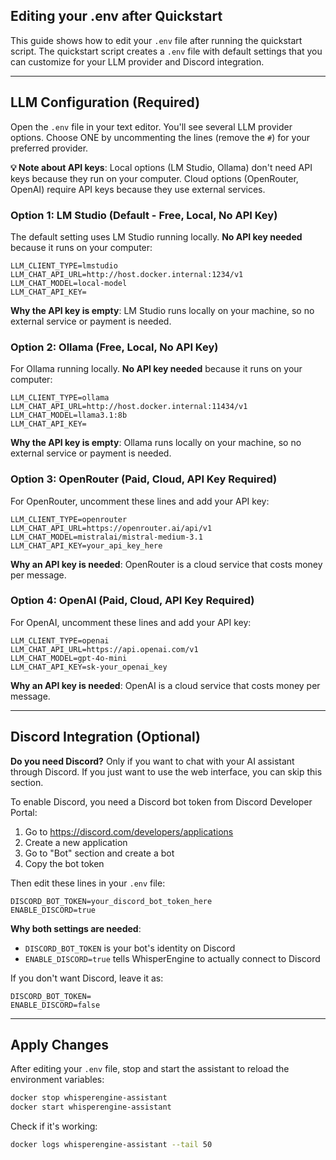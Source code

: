 ## Editing your .env after Quickstart

This guide shows how to edit your `.env` file after running the quickstart script. The quickstart script creates a `.env` file with default settings that you can customize for your LLM provider and Discord integration.

---

## LLM Configuration (Required)

Open the `.env` file in your text editor. You'll see several LLM provider options. Choose ONE by uncommenting the lines (remove the `#`) for your preferred provider.

**💡 Note about API keys**: Local options (LM Studio, Ollama) don't need API keys because they run on your computer. Cloud options (OpenRouter, OpenAI) require API keys because they use external services.

### Option 1: LM Studio (Default - Free, Local, No API Key)
The default setting uses LM Studio running locally. **No API key needed** because it runs on your computer:

```env
LLM_CLIENT_TYPE=lmstudio
LLM_CHAT_API_URL=http://host.docker.internal:1234/v1
LLM_CHAT_MODEL=local-model
LLM_CHAT_API_KEY=
```

**Why the API key is empty**: LM Studio runs locally on your machine, so no external service or payment is needed.

### Option 2: Ollama (Free, Local, No API Key)
For Ollama running locally. **No API key needed** because it runs on your computer:

```env
LLM_CLIENT_TYPE=ollama
LLM_CHAT_API_URL=http://host.docker.internal:11434/v1
LLM_CHAT_MODEL=llama3.1:8b
LLM_CHAT_API_KEY=
```

**Why the API key is empty**: Ollama runs locally on your machine, so no external service or payment is needed.

### Option 3: OpenRouter (Paid, Cloud, API Key Required)
For OpenRouter, uncomment these lines and add your API key:

```env
LLM_CLIENT_TYPE=openrouter
LLM_CHAT_API_URL=https://openrouter.ai/api/v1
LLM_CHAT_MODEL=mistralai/mistral-medium-3.1
LLM_CHAT_API_KEY=your_api_key_here
```

**Why an API key is needed**: OpenRouter is a cloud service that costs money per message.

### Option 4: OpenAI (Paid, Cloud, API Key Required)
For OpenAI, uncomment these lines and add your API key:

```env
LLM_CLIENT_TYPE=openai
LLM_CHAT_API_URL=https://api.openai.com/v1
LLM_CHAT_MODEL=gpt-4o-mini
LLM_CHAT_API_KEY=sk-your_openai_key
```

**Why an API key is needed**: OpenAI is a cloud service that costs money per message.

---

## Discord Integration (Optional)

**Do you need Discord?** Only if you want to chat with your AI assistant through Discord. If you just want to use the web interface, you can skip this section.

To enable Discord, you need a Discord bot token from Discord Developer Portal:

1. Go to https://discord.com/developers/applications
2. Create a new application
3. Go to "Bot" section and create a bot
4. Copy the bot token

Then edit these lines in your `.env` file:

```env
DISCORD_BOT_TOKEN=your_discord_bot_token_here
ENABLE_DISCORD=true
```

**Why both settings are needed**: 
- `DISCORD_BOT_TOKEN` is your bot's identity on Discord
- `ENABLE_DISCORD=true` tells WhisperEngine to actually connect to Discord

If you don't want Discord, leave it as:

```env
DISCORD_BOT_TOKEN=
ENABLE_DISCORD=false
```

---

## Apply Changes

After editing your `.env` file, stop and start the assistant to reload the environment variables:

```bash
docker stop whisperengine-assistant
docker start whisperengine-assistant
```

Check if it's working:

```bash
docker logs whisperengine-assistant --tail 50
```